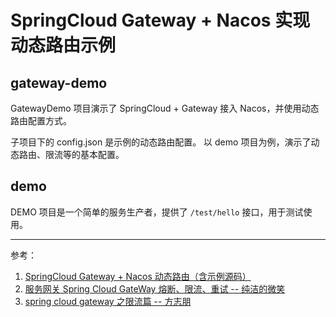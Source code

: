 # SpringCloud Gateway + Nacos 实现动态路由示例

## gateway-demo

GatewayDemo 项目演示了 SpringCloud + Gateway 接入 Nacos，并使用动态路由配置方式。

子项目下的 config.json 是示例的动态路由配置。
以 demo 项目为例，演示了动态路由、限流等的基本配置。


## demo

DEMO 项目是一个简单的服务生产者，提供了 `/test/hello` 接口，用于测试使用。

---

参考：

1. [SpringCloud Gateway + Nacos 动态路由（含示例源码）](https://www.cnblogs.com/zlt2000/p/11712943.html)
2. [服务网关 Spring Cloud GateWay 熔断、限流、重试 -- 纯洁的微笑](http://www.ityouknow.com/springcloud/2019/01/26/spring-cloud-gateway-limit.html)
3. [spring cloud gateway 之限流篇 -- 方志朋](https://juejin.im/post/5c18fba151882509a76856d3)
